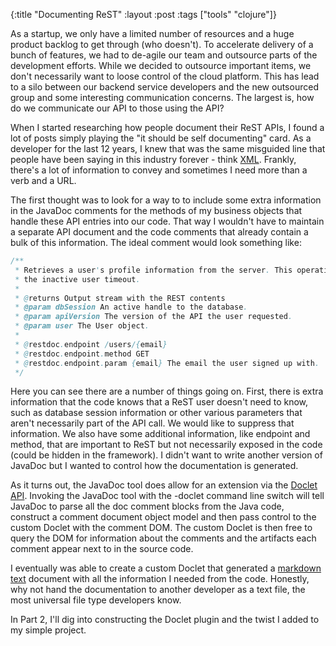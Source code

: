 {:title "Documenting ReST"
 :layout :post
 :tags ["tools" "clojure"]}

As a startup, we only have a limited number of resources and a huge product
backlog to get through (who doesn't). To accelerate delivery of a bunch of
features, we had to de-agile our team and outsource parts of the development
efforts. While we decided to outsource important items, we don't necessarily want
to loose control of the cloud platform. This has lead to a silo between our backend
service developers and the new outsourced group and some interesting communication
concerns. The largest is, how do we communicate our API to those using the API?

When I started researching how people document their ReST APIs, I found a lot of
posts simply playing the "it should be self documenting" card. As a developer for
the last 12 years, I knew that was the same misguided line that people have been
saying in this industry forever - think
[XML](http://workflow.healthbase.info/monographs/XML_myths_Browne.pdf). Frankly,
there's a lot of information to convey and sometimes I need more than a verb and
a URL.

The first thought was to look for a way to to include some extra information in the
JavaDoc comments for the methods of my business objects that handle these API entries
into our code. That way I wouldn't have to maintain a separate API document and the
code comments that already contain a bulk of this information. The ideal comment would
look something like:

```java
/**
 * Retrieves a user's profile information from the server. This operation resets
 * the inactive user timeout.
 *
 * @returns Output stream with the REST contents
 * @param dbSession An active handle to the database.
 * @param apiVersion The version of the API the user requested.
 * @param user The User object.
 *
 * @restdoc.endpoint /users/{email}
 * @restdoc.endpoint.method GET
 * @restdoc.endpoint.param {email} The email the user signed up with.
 */
```

Here you can see there are a number of things going on. First, there is extra information
that the code knows that a ReST user doesn't need to know, such as database session
information or other various parameters that aren't necessarily part of the API call. We
would like to suppress that information. We also have some additional information, like
endpoint and method, that are important to ReST but not necessarily exposed in the code
(could be hidden in the framework). I didn't want to write another version of JavaDoc but
I wanted to control how the documentation is generated.

As it turns out, the JavaDoc tool does allow for an extension via the
[Doclet API](http://docs.oracle.com/javase/1.5.0/docs/guide/javadoc/doclet/spec/index.html).
Invoking the JavaDoc tool with the -doclet command line switch will tell JavaDoc to parse
all the doc comment blocks from the Java code, construct a comment document object model and
then pass control to the custom Doclet with the comment DOM. The custom Doclet is then free
to query the DOM for information about the comments and the artifacts each comment appear
next to in the source code.

I eventually was able to create a custom Doclet that generated a
[markdown text](http://daringfireball.net/projects/markdown/)
document with all the information I needed from the code. Honestly, why not hand the documentation
to another developer as a text file, the most universal file type developers know.

In Part 2, I'll dig into constructing the Doclet plugin and the twist I added to my simple project.
